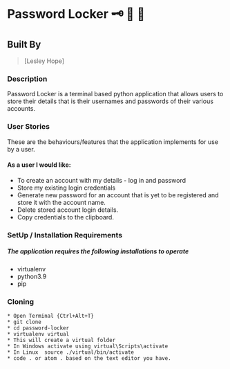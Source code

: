# Password Locker :old_key:	:closed_lock_with_key:	:triangular_flag_on_post:	
## Built By 

> [Lesley Hope]

### Description
Password Locker is a terminal based python application that allows users to store their details that is their usernames and passwords of their various accounts.


### User Stories
These are the behaviours/features that the application implements for use by a user.


#### As a user I would like:

* To create an account with my details - log in and password
* Store my existing login credentials
* Generate new password for an account that is yet to be registered and store it with the account name. 
* Delete stored account login details.
* Copy credentials to the clipboard.

### SetUp / Installation Requirements
##### The application requires the following installations to operate 

* virtualenv
* python3.9
* pip

### Cloning

```
* Open Terminal {Ctrl+Alt+T}
* git clone 
* cd password-locker
* virtualenv virtual
* This will create a virtual folder
* In Windows activate using virtual\Scripts\activate
* In Linux  source ./virtual/bin/activate
* code . or atom . based on the text editor you have.
```
